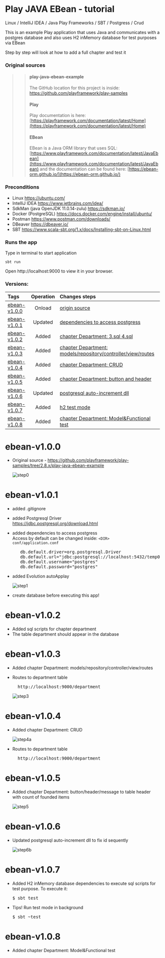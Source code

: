 # Play JAVA EBean - tutorial
Linux / IntelliJ IDEA / Java Play Frameworks / SBT / Postgress / Crud

This is an example Play application that uses Java and communicates with a postgres database and also uses H2 inMemory database for test purposes via EBean

Step by step will look at how to add a full chapter and test it 

### Original sources
>>#### play-java-ebean-example
>>The GitHub location for this project is inside:
>><https://github.com/playframework/play-samples>
>>
>>#### Play
>>Play documentation is here:
>>[https://playframework.com/documentation/latest/Home](https://playframework.com/documentation/latest/Home)
>>
>>#### EBean
>>EBean is a Java ORM library that uses SQL:
>>[https://www.playframework.com/documentation/latest/JavaEbean](https://www.playframework.com/documentation/latest/JavaEbean)
>>and the documentation can be found here:
>>[https://ebean-orm.github.io/](https://ebean-orm.github.io/)

### Preconditions
- Linux https://ubuntu.com/
- IntelliJ IDEA https://www.jetbrains.com/idea/
- SdkMan (java OpenJDK 11.0.14-zulu) https://sdkman.io/
- Docker (PostgreSQL) https://docs.docker.com/engine/install/ubuntu/
- Postman https://www.postman.com/downloads/
- DBeaver https://dbeaver.io/
- SBT https://www.scala-sbt.org/1.x/docs/Installing-sbt-on-Linux.html
  
### Runs the app
Type in terminal to start application
```
sbt run
```

Open http://localhost:9000 to view it in your browser.

### Versions:
| Tags         | Operation | Changes steps                                                      |
| :----------- | :-------: | :----------------------------------------------------------- |
| [ebean-v1.0.0](https://github.com/VoltG3/ebean/commit/3b4f2534404a0a523e784d85014946f012d11411) | Onload    | [origin source](#ebean-v100)                                               |
| [ebean-v1.0.1](https://github.com/VoltG3/ebean/commit/7b3f97d1d1991ac7b4a79b357b1abc957536222e) | Updated   | [dependencies to access postgress](#ebean-v101)                             |
| [ebean-v1.0.2](https://github.com/VoltG3/ebean/commit/63811c1bf2b5502465894b74ef086b050708a51c) | Added     | [chapter Department: 3.sql 4.sql](#ebean-v102)                              |
| [ebean-v1.0.3](https://github.com/VoltG3/ebean/commit/d5384c20df878d6b15724977786e6d965927278a) | Added     | [chapter Department: models/repository/controller/view/routes](#ebean-v103) |
| [ebean-v1.0.4](https://github.com/VoltG3/ebean/commit/6da5b207771c73c32f4c13e31bb6b473aa16cf2d) | Added     | [chapter Department: CRUD](#ebean-v104)                                     |
| [ebean-v1.0.5](https://github.com/VoltG3/ebean/commit/6d9babf4f6891e0008657fea9a4d820902ce7340) | Added     | [chapter Department: button and header](#ebean-v105)                        |
| [ebean-v1.0.6](https://github.com/VoltG3/ebean/commit/a95fc2206875bb21237b304469a5e0b1d0ed9d8f) | Updated   | [postgresql auto-increment dll](#ebean-v106)                                |
| [ebean-v1.0.7](https://github.com/VoltG3/ebean/commit/3f645fc00efde415c267277da1dcdc913f27719d) | Added     | [h2 test mode](#ebean-v107)                                                 |
| [ebean-v1.0.8](https://github.com/VoltG3/ebean/commit/32a34e508a9f5cb7b750ca52121dd2c3824aae28) | Added     | [chapter Department: Model&Functional test](#ebean-v108) |

# ebean-v1.0.0
 - Original source - https://github.com/playframework/play-samples/tree/2.8.x/play-java-ebean-example

   ![step0](https://github.com/VoltG3/doc/blob/master/readme_img/play_frameworks_ebean/step0.png) 

                                                             
# ebean-v1.0.1
 - added .gitignore
 - added Postgresql Driver  
   https://jdbc.postgresql.org/download.html
 - added dependencies to access postgress  
   Access by default can be changed inside: <code>&lt;DIR&gt; conf/application.conf</code>  
    
   <pre>
      db.default.driver=org.postgresql.Driver  
      db.default.url="jdbc:postgresql://localhost:5432/temp0"  
      db.default.username="postgres"  
      db.default.password="postgres"  
   </pre>
   
  - added Evolution autoApplay
  
    ![step1](https://github.com/VoltG3/doc/blob/master/readme_img/play_frameworks_ebean/step1.png)
  
  - create database before executing this app!

# ebean-v1.0.2
  - Added sql scripts for chapter department
  - The table department should appear in the database

# ebean-v1.0.3
  - Added chapter Department: models/repository/controller/view/routes
  - Routes to department table
  
    <pre>
      http<span>://</span>localhost:9000/department
    </pre>
    
    ![step3](https://github.com/VoltG3/doc/blob/master/readme_img/play_frameworks_ebean/step3.png)  
    
# ebean-v1.0.4
  - Added chapter Department: CRUD
 
    ![step4a](https://github.com/VoltG3/doc/blob/master/readme_img/play_frameworks_ebean/step4a.png)
 
  - Routes to department table
 
    <pre>
      http<span>://</span>localhost:9000/department
    </pre>
    
# ebean-v1.0.5
  - Added chapter Department: button/header/message to table header with count of founded items
  
    ![step5](https://github.com/VoltG3/doc/blob/master/readme_img/play_frameworks_ebean/step5.png)
 
# ebean-v1.0.6
  - Updated postgresql auto-increment dll to fix id sequently
  
    ![step6b](https://github.com/VoltG3/doc/blob/master/readme_img/play_frameworks_ebean/step6b.png)
 
# ebean-v1.0.7
  - Added H2 inMemory database dependencies to execute sql scripts for test purpose. To execute it: 
    <pre>$ sbt test</pre>
  
  - Tips! Run test mode in background
    <pre>$ sbt ~test</pre>
    
# ebean-v1.0.8
  - Added chapter Department: Model&Functional test
   
